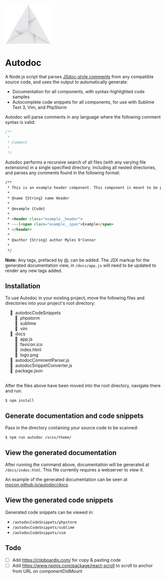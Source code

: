 [![Autodoc by @mocon](https://github.com/mocon/autodoc/blob/master/docs/logo.png)](https://dribbble.com/shots/2377274-Origami-Logo)
# Autodoc

A Node.js script that parses <a href="http://usejsdoc.org/tags-example.html" target="_blank">JSdoc-style comments</a> from any compatible source code, and uses the output to automatically generate:

* Documentation for all components, with syntax-highlighted code samples
* Autocomplete code snippets for all components, for use with Sublime Text 3, Vim, and PhpStorm

Autodoc will parse comments in any language where the following comment syntax is valid:

```js
/**
 *
 * Comment
 *
 */
```

Autodoc performs a recursive search of all files (with any varying file extensions) in a single specified directory, including all nested directories, and parses any comments found in the following format:

```html
/**
 * This is an example header component. This component is meant to be placed at the top of the page.
 *
 * @name {String} name Header
 *
 * @example {Code}
 *
 * <header class="example__header">
 * ---]<span class="example__span">Example</span>
 * </header>
 *
 * @author {String} author Myles O'Connor
 *
 */
```

__Note:__ Any tags, prefaced by @, can be added. The JSX markup for the generated documentation view, in `/docs/app.js` will need to be updated to render any new tags added.

## Installation

To use Autodoc in your existing project, move the following files and directories into your project's root directory:

&nbsp;&nbsp;&nbsp;&nbsp;&#128194; &nbsp;autodocCodeSnippets  
&nbsp;&nbsp;&nbsp;&nbsp;&nbsp;&nbsp;&nbsp;&nbsp;&#128194; &nbsp;phpstorm  
&nbsp;&nbsp;&nbsp;&nbsp;&nbsp;&nbsp;&nbsp;&nbsp;&#128194; &nbsp;sublime  
&nbsp;&nbsp;&nbsp;&nbsp;&nbsp;&nbsp;&nbsp;&nbsp;&#128194; &nbsp;vim  
&nbsp;&nbsp;&nbsp;&nbsp;&#128194; &nbsp;docs  
&nbsp;&nbsp;&nbsp;&nbsp;&nbsp;&nbsp;&nbsp;&nbsp;&#128196; &nbsp;app.js  
&nbsp;&nbsp;&nbsp;&nbsp;&nbsp;&nbsp;&nbsp;&nbsp;&#128196; &nbsp;favicon.ico  
&nbsp;&nbsp;&nbsp;&nbsp;&nbsp;&nbsp;&nbsp;&nbsp;&#128196; &nbsp;index.html  
&nbsp;&nbsp;&nbsp;&nbsp;&nbsp;&nbsp;&nbsp;&nbsp;&#128196; &nbsp;logo.png  
&nbsp;&nbsp;&nbsp;&nbsp;&#128196; &nbsp;autodocCommentParser.js  
&nbsp;&nbsp;&nbsp;&nbsp;&#128196; &nbsp;autodocSnippetConverter.js  
&nbsp;&nbsp;&nbsp;&nbsp;&#128196; &nbsp;package.json  
<br/>

After the files above have been moved into the root directory, navigate there and run:

```
$ npm install
```

## Generate documentation and code snippets

Pass in the directory containing your source code to be scanned:

```
$ npm run autodoc /scss/theme/
```

## View the generated documentation

After running the command above, documentation will be generated at `/docs/index.html`. This file currently requires a webserver to view it.

An example of the generated documentation can be seen at <a href="https://mocon.github.io/autodoc/docs/" target="_blank">mocon.github.io/autodoc/docs</a>.

## View the generated code snippets

Generated code snippets can be viewed in:

* `/autodocCodeSnippets/phpstorm`
* `/autodocCodeSnippets/sublime`
* `/autodocCodeSnippets/vim`

## Todo

- [ ] Add https://clipboardjs.com/ for copy & pasting code
- [ ] Add https://www.npmjs.com/package/react-scroll to scroll to anchor from URL on <App /> componentDidMount
